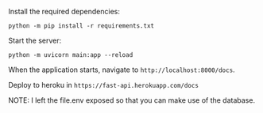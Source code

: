 
Install the required dependencies:

```
python -m pip install -r requirements.txt
```

Start the server:
```
python -m uvicorn main:app --reload
```

When the application starts, navigate to `http://localhost:8000/docs`.

Deploy to heroku in `https://fast-api.herokuapp.com/docs`

NOTE: I left the file.env exposed so that you can make use of the database.
